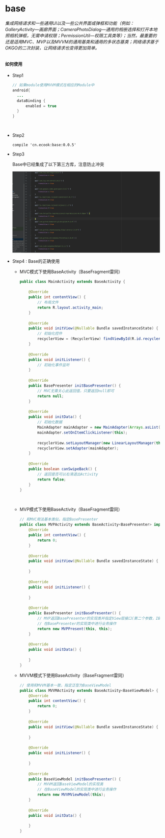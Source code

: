# base

###### 集成网络请求和一些通用UI以及一些公共界面或弹框和功能（例如：GalleryActivity—画廊界面；CameraPhotoDialog—通用的相册选择和打开本地照相机弹框，无需申请权限；PermissionUtil—权限工具类等）；当然，最重要的还是适用MVC、MVP以及MVVM的通用基类和通用的多状态基类；网络请求基于OKGO的二次封装，让网络请求也变得更加简单。

#### 如何使用

* Step1

  ```java
  // 如果module使用MVVM模式在相应的Module中
  android{
  	...
  	dataBinding {
      	enabled = true
  	}    
  }
  ```

  ​


* Step2

  ```
  compile 'cn.ecook:base:0.0.5'
  ```

* Step3

  Base中已经集成了以下第三方库，注意防止冲突

  ![Base中已经集成的第三方库](https://github.com/ecooka/base/blob/master/screenshot/base%20%E9%9B%86%E6%88%90%E7%9A%84%E7%AC%AC%E4%B8%89%E6%96%B9%E5%BA%93.png)

* Step4 : Base的正确使用

  * MVC模式下使用BaseActivity（BaseFragment雷同）

    ```java
    public class MainActivity extends BaseActivity {
      
        @Override
        public int contentView() {
            // 布局文件
            return R.layout.activity_main;
        }

        @Override
        public void initView(@Nullable Bundle savedInstanceState) {
            // 初始化控件
            recyclerView = (RecyclerView) findViewById(R.id.recyclerView);
        }

        @Override
        public void initListener() {
    		// 初始化事件监听
        }

        @Override
        public BasePresenter initBasePresenter() {
            // MVC无需关心此返回值，只要返回null即可
            return null;
        }

        @Override
        public void initData() {
            // 初始化数据
            MainAdapter mainAdapter = new MainAdapter(Arrays.asList(ITEMS));
            mainAdapter.setOnItemClickListener(this);

            recyclerView.setLayoutManager(new LinearLayoutManager(this));
            recyclerView.setAdapter(mainAdapter);
        }

        @Override
        public boolean canSwipeBack() {
            // 返回是否可以右滑退出Activity
            return false;
        }
    }
    ```

    ​

  * MVP模式下使用BaseActivity（BaseFragment雷同）

    ```java
    // 和MVC用法基本类似，指定BasePresenter
    public class MVPActivity extends BaseActivity<BasePresenter> implements IBaseView {
        @Override
        public int contentView() {
            return 0;
        }

        @Override
        public void initView(@Nullable Bundle savedInstanceState) {

        }

        @Override
        public void initListener() {

        }

        @Override
        public BasePresenter initBasePresenter() {
            // MVP返回BasePresenter的实现类并指定View层接口(第二个参数，IBaseView的实现类)
            // 在BasePresenter的实现类中进行业务操作
            return new MVPPresent(this, this);
        }

        @Override
        public void initData() {

        }
    }
    ```

  * MVVM模式下使用BaseActivity（BaseFragment雷同）

    ```java
    // 使用和MVVM基本一致，指定泛型为BaseViewModel
    public class MVVMActivity extends BaseActivity<BaseViewModel> {
        @Override
        public int contentView() {
            return 0;
        }

        @Override
        public void initView(@Nullable Bundle savedInstanceState) {

        }

        @Override
        public void initListener() {

        }

        @Override
        public BaseViewModel initBasePresenter() {
            // MVVM返回BaseViewModel的实现类
            // 在BaseViewModel的实现类中进行业务操作
            return new MVVMViewModel(this);
        }

        @Override
        public void initData() {

        }
    }
    ```

    ​

